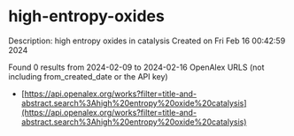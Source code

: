 # high-entropy-oxides
Description: high entropy oxides in catalysis
Created on Fri Feb 16 00:42:59 2024

Found 0 results from 2024-02-09 to 2024-02-16
OpenAlex URLS (not including from_created_date or the API key)
- [https://api.openalex.org/works?filter=title-and-abstract.search%3Ahigh%20entropy%20oxide%20catalysis](https://api.openalex.org/works?filter=title-and-abstract.search%3Ahigh%20entropy%20oxide%20catalysis)


